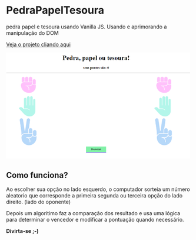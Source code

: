 # PedraPapelTesoura
pedra papel e tesoura usando Vanilla JS. Usando e aprimorando a manipulação do DOM

<a href="https://HeldersSanto.gitub.io/PedraPapelTesoura">Veja o projeto cliando aqui</a>

<img src=PedraPapelTesoura.png width=500px/>

## Como funciona?

Ao escolher sua opção no lado esquerdo, o computador sorteia um número aleatorio que corresponde a primeira segunda ou terceira opção
do lado direito. (lado do oponente)

Depois um algoritimo faz a comparação dos resultado e usa uma lógica para determinar o vencedor e modificar a pontuação quando necessário.

__Divirta-se ;-)__

